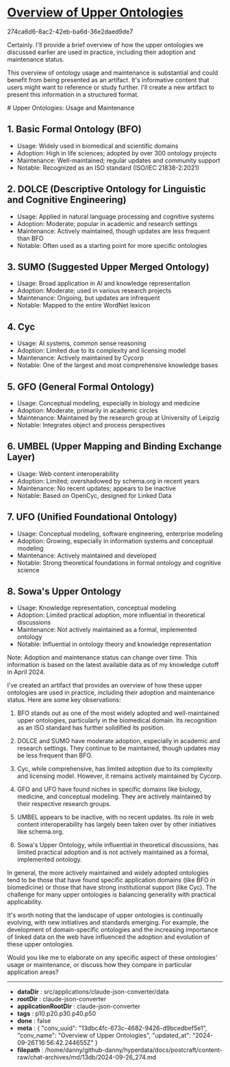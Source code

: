 # [Overview of Upper Ontologies](https://claude.ai/chat/13dbc4fc-673c-4682-9426-d9bcedbef5e1)

274ca6d6-8ac2-42eb-ba6d-36e2daed9de7

 Certainly. I'll provide a brief overview of how the upper ontologies we discussed earlier are used in practice, including their adoption and maintenance status.

<antThinking>This overview of ontology usage and maintenance is substantial and could benefit from being presented as an artifact. It's informative content that users might want to reference or study further. I'll create a new artifact to present this information in a structured format.</antThinking>

<antArtifact identifier="upper-ontologies-usage" type="text/markdown" title="Upper Ontologies: Usage and Maintenance">
# Upper Ontologies: Usage and Maintenance

## 1. Basic Formal Ontology (BFO)
- Usage: Widely used in biomedical and scientific domains
- Adoption: High in life sciences; adopted by over 300 ontology projects
- Maintenance: Well-maintained; regular updates and community support
- Notable: Recognized as an ISO standard (ISO/IEC 21838-2:2021)

## 2. DOLCE (Descriptive Ontology for Linguistic and Cognitive Engineering)
- Usage: Applied in natural language processing and cognitive systems
- Adoption: Moderate; popular in academic and research settings
- Maintenance: Actively maintained, though updates are less frequent than BFO
- Notable: Often used as a starting point for more specific ontologies

## 3. SUMO (Suggested Upper Merged Ontology)
- Usage: Broad application in AI and knowledge representation
- Adoption: Moderate; used in various research projects
- Maintenance: Ongoing, but updates are infrequent
- Notable: Mapped to the entire WordNet lexicon

## 4. Cyc
- Usage: AI systems, common sense reasoning
- Adoption: Limited due to its complexity and licensing model
- Maintenance: Actively maintained by Cycorp
- Notable: One of the largest and most comprehensive knowledge bases

## 5. GFO (General Formal Ontology)
- Usage: Conceptual modeling, especially in biology and medicine
- Adoption: Moderate, primarily in academic circles
- Maintenance: Maintained by the research group at University of Leipzig
- Notable: Integrates object and process perspectives

## 6. UMBEL (Upper Mapping and Binding Exchange Layer)
- Usage: Web content interoperability
- Adoption: Limited; overshadowed by schema.org in recent years
- Maintenance: No recent updates; appears to be inactive
- Notable: Based on OpenCyc, designed for Linked Data

## 7. UFO (Unified Foundational Ontology)
- Usage: Conceptual modeling, software engineering, enterprise modeling
- Adoption: Growing, especially in information systems and conceptual modeling
- Maintenance: Actively maintained and developed
- Notable: Strong theoretical foundations in formal ontology and cognitive science

## 8. Sowa's Upper Ontology
- Usage: Knowledge representation, conceptual modeling
- Adoption: Limited practical adoption, more influential in theoretical discussions
- Maintenance: Not actively maintained as a formal, implemented ontology
- Notable: Influential in ontology theory and knowledge representation

Note: Adoption and maintenance status can change over time. This information is based on the latest available data as of my knowledge cutoff in April 2024.
</antArtifact>

I've created an artifact that provides an overview of how these upper ontologies are used in practice, including their adoption and maintenance status. Here are some key observations:

1. BFO stands out as one of the most widely adopted and well-maintained upper ontologies, particularly in the biomedical domain. Its recognition as an ISO standard has further solidified its position.

2. DOLCE and SUMO have moderate adoption, especially in academic and research settings. They continue to be maintained, though updates may be less frequent than BFO.

3. Cyc, while comprehensive, has limited adoption due to its complexity and licensing model. However, it remains actively maintained by Cycorp.

4. GFO and UFO have found niches in specific domains like biology, medicine, and conceptual modeling. They are actively maintained by their respective research groups.

5. UMBEL appears to be inactive, with no recent updates. Its role in web content interoperability has largely been taken over by other initiatives like schema.org.

6. Sowa's Upper Ontology, while influential in theoretical discussions, has limited practical adoption and is not actively maintained as a formal, implemented ontology.

In general, the more actively maintained and widely adopted ontologies tend to be those that have found specific application domains (like BFO in biomedicine) or those that have strong institutional support (like Cyc). The challenge for many upper ontologies is balancing generality with practical applicability.

It's worth noting that the landscape of upper ontologies is continually evolving, with new initiatives and standards emerging. For example, the development of domain-specific ontologies and the increasing importance of linked data on the web have influenced the adoption and evolution of these upper ontologies.

Would you like me to elaborate on any specific aspect of these ontologies' usage or maintenance, or discuss how they compare in particular application areas?

---

* **dataDir** : src/applications/claude-json-converter/data
* **rootDir** : claude-json-converter
* **applicationRootDir** : claude-json-converter
* **tags** : p10.p20.p30.p40.p50
* **done** : false
* **meta** : {
  "conv_uuid": "13dbc4fc-673c-4682-9426-d9bcedbef5e1",
  "conv_name": "Overview of Upper Ontologies",
  "updated_at": "2024-09-26T16:56:42.244655Z"
}
* **filepath** : /home/danny/github-danny/hyperdata/docs/postcraft/content-raw/chat-archives/md/13db/2024-09-26_274.md